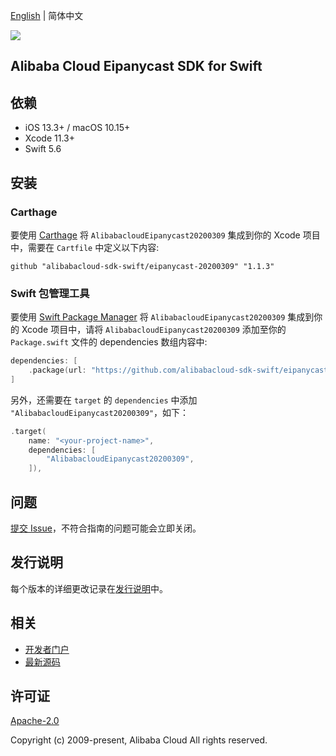 [English](README.md) | 简体中文

![](https://aliyunsdk-pages.alicdn.com/icons/AlibabaCloud.svg)

## Alibaba Cloud Eipanycast SDK for Swift

## 依赖

- iOS 13.3+ / macOS 10.15+
- Xcode 11.3+
- Swift 5.6

## 安装

### Carthage

要使用 [Carthage](https://github.com/Carthage/Carthage) 将 `AlibabacloudEipanycast20200309` 集成到你的 Xcode 项目中，需要在 `Cartfile` 中定义以下内容:

```ogdl
github "alibabacloud-sdk-swift/eipanycast-20200309" "1.1.3"
```

### Swift 包管理工具

要使用 [Swift Package Manager](https://swift.org/package-manager/) 将 `AlibabacloudEipanycast20200309` 集成到你的 Xcode 项目中，请将 `AlibabacloudEipanycast20200309` 添加至你的 `Package.swift` 文件的 dependencies 数组内容中:

```swift
dependencies: [
    .package(url: "https://github.com/alibabacloud-sdk-swift/eipanycast-20200309.git", from: "1.1.3")
]
```

另外，还需要在 `target` 的 `dependencies` 中添加 `"AlibabacloudEipanycast20200309"`，如下：

```swift
.target(
    name: "<your-project-name>",
    dependencies: [
        "AlibabacloudEipanycast20200309",
    ]),
```

## 问题

[提交 Issue](https://github.com/alibabacloud-sdk-swift/eipanycast-20200309/issues/new)，不符合指南的问题可能会立即关闭。

## 发行说明

每个版本的详细更改记录在[发行说明](./ChangeLog.txt)中。

## 相关

* [开发者门户](https://next.api.aliyun.com/home)
* [最新源码](https://github.com/alibabacloud-sdk-swift/eipanycast-20200309)

## 许可证

[Apache-2.0](http://www.apache.org/licenses/LICENSE-2.0)

Copyright (c) 2009-present, Alibaba Cloud All rights reserved.
